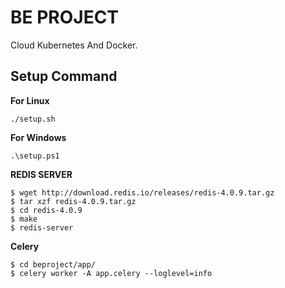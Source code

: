 # BE PROJECT

Cloud Kubernetes And Docker.

## Setup Command

**For Linux**

```./setup.sh```

**For Windows**

```.\setup.ps1```

**REDIS SERVER**
```
$ wget http://download.redis.io/releases/redis-4.0.9.tar.gz
$ tar xzf redis-4.0.9.tar.gz
$ cd redis-4.0.9
$ make
$ redis-server
```

**Celery**
```
$ cd beproject/app/
$ celery worker -A app.celery --loglevel=info
```
